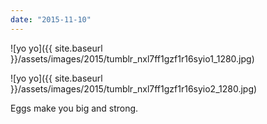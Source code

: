 ```yaml
---
date: "2015-11-10"
---
```


![yo yo]({{ site.baseurl }}/assets/images/2015/tumblr_nxl7ff1gzf1r16syio1_1280.jpg)

![yo yo]({{ site.baseurl }}/assets/images/2015/tumblr_nxl7ff1gzf1r16syio2_1280.jpg)

Eggs make you big and strong.
